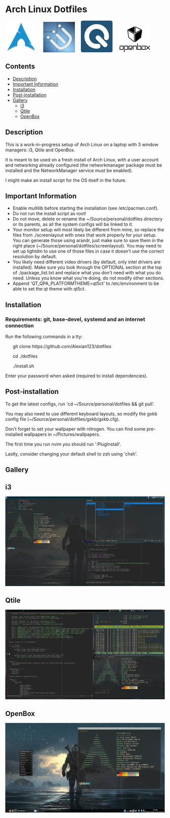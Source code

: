 # Arch Linux Dotfiles 

<img src="/icons/arch.png" width="100"/> &nbsp;&nbsp;&nbsp; <img src="/icons/i3.png" width="100"/> &nbsp;&nbsp;&nbsp; <img src="/icons/qtile.png" width="100"/> &nbsp;&nbsp;&nbsp; <img src="/icons/openbox.jpg" width="100"/>

## Contents
  * [Description](#description)
  * [Important Information](#important-information)
  * [Installation](#installation)
  * [Post-installation](#post-installation)
  * [Gallery](#gallery)
      * [i3](#i3)
      * [Qtile](#qtile)
      * [OpenBox](#openbox)

## Description
<p>This is a work-in-progress setup of Arch Linux on a laptop with 3 window managers: i3, Qtile and OpenBox.</p>
<p>It is meant to be used on a fresh install of Arch Linux, with a user account and networking already configured (the networkmanager package must be installed and the NetworkManager service must be enabled).</p>
<p>I might make an install script for the OS itself in the future.</p>

## Important Information
<ul>
    <li>Enable multilib before starting the installation (see /etc/pacman.conf).</li>
    <li>Do not run the install script as root!</li>
    <li>Do not move, delete or rename the ~/Source/personal/dotfiles directory or its parents, as all the system configs will be linked to it.</li>
    <li>Your monitor setup will most likely be different from mine, so replace the files from ./screenlayout with ones that work properly for your setup. You can generate those using arandr, just make sure to save them in the right place (~/Source/personal/dotfiles/screenlayout). You may need to set up lightdm to use one of those files in case it doesn't use the correct resolution by default.</li>
    <li>You likely need different video drivers (by default, only intel drivers are installed). Make sure you look through the OPTIONAL section at the top of           ./package_list.txt and replace what you don't need with what you do need. Unless you know what you're doing, do not modify other sections.</li>
    <li>Append 'QT_QPA_PLATFORMTHEME=qt5ct' to /etc/environment to be able to set the qt theme with qt5ct.</li>
</ul>

## Installation
<h3>Requirements: git, base-devel, systemd and an internet connection</h3>
<p>Run the following commands in a tty:</p>
<p>&nbsp;&nbsp;&nbsp;&nbsp;&nbsp;&nbsp;git clone https://github.com/Alexian123/dotfiles</p>
<p>&nbsp;&nbsp;&nbsp;&nbsp;&nbsp;&nbsp;cd ./dotfiles</p>
<p>&nbsp;&nbsp;&nbsp;&nbsp;&nbsp;&nbsp;./install.sh</p>
<p>Enter your password when asked (required to install dependencies).</p>

## Post-installation
<p>To get the latest configs, run 'cd  ~/Source/personal/dotfiles && git pull'.</p>
<p>You may also need to use different keyboard layouts, so modify the gxkb config file (~/Source/personal/dotfiles/gxkb/gxkb.cfg).</p>
<p>Don't forget to set your wallpaper with nitrogen. You can find some pre-installed wallpapers in ~/Pictures/wallpapers.</p>
<p>The first time you run nvim you should run ':PlugInstall'.</p>
<p>Lastly, consider changing your default shell to zsh using 'chsh'.</p>

## Gallery

## i3
<img src="screenshots/i3.png">

## Qtile
<img src="screenshots/qtile.png">

## OpenBox
<img src="screenshots/openbox.png">
